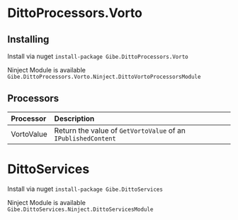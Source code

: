 # DittoProcessors.Vorto

## Installing

Install via nuget ``` install-package Gibe.DittoProcessors.Vorto ```

Ninject Module is available ``` Gibe.DittoProcessors.Vorto.Ninject.DittoVortoProcessorsModule ```

## Processors
| Processor | Description |
|:----------|:------------|
|VortoValue| Return the value of ```GetVortoValue``` of an ```IPublishedContent``` |


# DittoServices

Install via nuget ``` install-package Gibe.DittoServices ```

Ninject Module is available ``` Gibe.DittoServices.Ninject.DittoServicesModule ```

